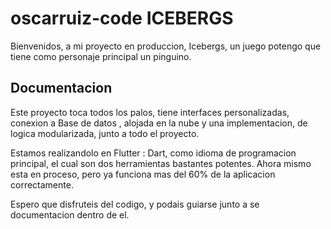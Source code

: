 # oscarruiz-code ICEBERGS

Bienvenidos, a mi proyecto en produccion, Icebergs, un juego potengo que tiene como personaje principal un pinguino.

## Documentacion

Este proyecto toca todos los palos, tiene interfaces personalizadas, conexion a Base de datos , alojada en la nube y una implementacion,
de logica modularizada, junto a todo el proyecto.

Estamos realizandolo en Flutter : Dart, como idioma de programacion principal, el cual son dos herramientas bastantes potentes.
Ahora mismo esta en proceso, pero ya funciona mas del 60% de la aplicacion correctamente.

Espero que disfruteis del codigo, y podais guiarse junto a se documentacion dentro de el.

